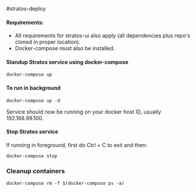 #stratos-deploy
#### Requirements:
- All requirements for stratos-ui also apply (all dependencies plus repo's cloned in proper location).
- Docker-compose must also be installed.

#### Standup Stratos service using docker-compose
```
docker-compose up
```
#### To run in background
```
docker-compose up -d
```
Service should now be running on your docker host ID, usually 192.168.99.100.

#### Stop Stratos service
If running in foreground, first do Ctrl + C to exit and then:
```
docker-compose stop
```

### Cleanup containers
```
docker-compose rm -f $(docker-compose ps -a)
```
